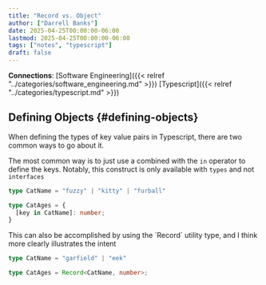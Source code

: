 ```yaml
---
title: "Record vs. Object"
author: ["Darrell Banks"]
date: 2025-04-25T00:00:00-06:00
lastmod: 2025-04-25T00:00:00-06:00
tags: ["notes", "typescript"]
draft: false
---
```


**Connections**: [Software Engineering]({{< relref "../categories/software_engineering.md" >}}) [Typescript]({{< relref "../categories/typescript.md" >}})


## Defining Objects {#defining-objects}

When defining the types of key value pairs in Typescript, there are two
common ways to go about it.

The most common way is to just use a  combined with the `in`
operator to define the keys. Notably, this construct is only available
with `types` and not `interfaces`

```typescript
type CatName = "fuzzy" | "kitty" | "furball"

type CatAges = {
  [key in CatName]: number;
}
```

This can also be accomplished by using the \`Record\` utility type, and
I think more clearly illustrates the intent

```typescript
type CatName = "garfield" | "eek"

type CatAges = Record<CatName, number>;
```
